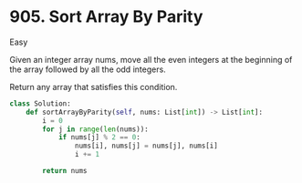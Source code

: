 # 905. Sort Array By Parity

Easy

Given an integer array nums, move all the even integers at the beginning of the
array followed by all the odd integers.

Return any array that satisfies this condition.

```python
class Solution:
    def sortArrayByParity(self, nums: List[int]) -> List[int]:
        i = 0
        for j in range(len(nums)):
            if nums[j] % 2 == 0:
                nums[i], nums[j] = nums[j], nums[i]
                i += 1

        return nums
```
